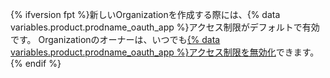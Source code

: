 {% ifversion fpt %}新しいOrganizationを作成する際には、{% data variables.product.prodname_oauth_app %}アクセス制限がデフォルトで有効です。 Organizationのオーナーは、いつでも[{% data variables.product.prodname_oauth_app %}アクセス制限を無効化](/articles/disabling-oauth-app-access-restrictions-for-your-organization)できます。{% endif %}
